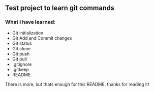 ## Test project to learn git commands

### What i have learned:

- Git initialization
- Git Add and Commit changes
- Git status
- Git clone
- Git push
- Git pull
- .gitignore
- .gitkeep
- README

There is more, but thats enough for this README, thanks for reading it!
